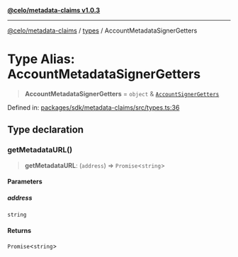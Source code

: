 [**@celo/metadata-claims v1.0.3**](../../README.md)

***

[@celo/metadata-claims](../../README.md) / [types](../README.md) / AccountMetadataSignerGetters

# Type Alias: AccountMetadataSignerGetters

> **AccountMetadataSignerGetters** = `object` & [`AccountSignerGetters`](AccountSignerGetters.md)

Defined in: [packages/sdk/metadata-claims/src/types.ts:36](https://github.com/celo-org/developer-tooling/blob/master/packages/sdk/metadata-claims/src/types.ts#L36)

## Type declaration

### getMetadataURL()

> **getMetadataURL**: (`address`) => `Promise`\<`string`\>

#### Parameters

##### address

`string`

#### Returns

`Promise`\<`string`\>
